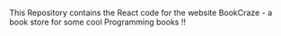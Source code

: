This Repository contains the React code for the website BookCraze - a book store for some cool Programming books !!